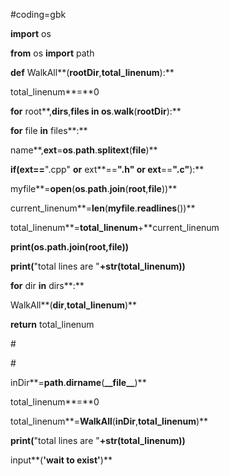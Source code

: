 \#coding=gbk

**import** os

**from** os **import** path

**def** WalkAll**(**rootDir**,**total\_linenum**):**

total\_linenum**=**0

**for** root**,**dirs**,**files **in** os**.**walk**(**rootDir**):**

**for** file **in** files**:**

name**,**ext**=**os**.**path**.**splitext**(**file**)**

**if(**ext**==**".cpp" **or** ext**==**".h" **or** ext**==**".c"**):**

myfile**=**open**(**os**.**path**.**join**(**root**,**file**))**

current\_linenum**=**len**(**myfile**.**readlines**())**

total\_linenum**=**total\_linenum**+**current\_linenum

**print(**os**.**path**.**join**(**root**,**file**))**

**print(**"total lines are "**+**str**(**total\_linenum**))**

**for** dir **in** dirs**:**

WalkAll**(**dir**,**total\_linenum**)**

**return** total\_linenum

\#

\#

inDir**=**path**.**dirname**(**\_\_file\_\_**)**

total\_linenum**=**0

total\_linenum**=**WalkAll**(**inDir**,**total\_linenum**)**

**print(**"total lines are "**+**str**(**total\_linenum**))**

input**(**'wait to exist'**)**
